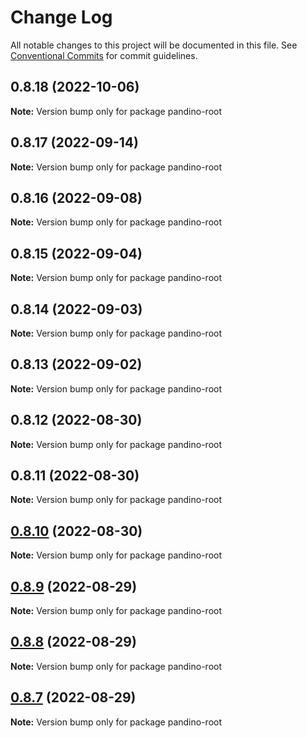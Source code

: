 # Change Log

All notable changes to this project will be documented in this file.
See [Conventional Commits](https://conventionalcommits.org) for commit guidelines.

## 0.8.18 (2022-10-06)

**Note:** Version bump only for package pandino-root

## 0.8.17 (2022-09-14)

**Note:** Version bump only for package pandino-root

## 0.8.16 (2022-09-08)

**Note:** Version bump only for package pandino-root

## 0.8.15 (2022-09-04)

**Note:** Version bump only for package pandino-root

## 0.8.14 (2022-09-03)

**Note:** Version bump only for package pandino-root

## 0.8.13 (2022-09-02)

**Note:** Version bump only for package pandino-root

## 0.8.12 (2022-08-30)

**Note:** Version bump only for package pandino-root

## 0.8.11 (2022-08-30)

**Note:** Version bump only for package pandino-root

## [0.8.10](https://github.com/BlackBeltTechnology/pandino/compare/v0.8.9...v0.8.10) (2022-08-30)

**Note:** Version bump only for package pandino-root

## [0.8.9](https://github.com/BlackBeltTechnology/pandino/compare/v0.8.8...v0.8.9) (2022-08-29)

**Note:** Version bump only for package pandino-root

## [0.8.8](https://github.com/BlackBeltTechnology/pandino/compare/v0.8.7...v0.8.8) (2022-08-29)

**Note:** Version bump only for package pandino-root

## [0.8.7](https://github.com/BlackBeltTechnology/pandino/compare/v0.8.6...v0.8.7) (2022-08-29)

**Note:** Version bump only for package pandino-root
